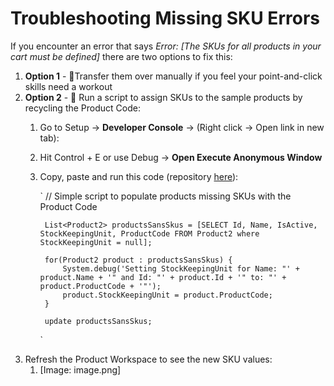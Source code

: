 # Troubleshooting Missing SKU Errors
If you encounter an error that says *Error: [The SKUs for all products in your cart must be defined]* there are two options to fix this:
1. **Option 1** - 🐁Transfer them over manually if you feel your point-and-click skills need a workout
2. **Option 2** - 📜 Run a script to assign SKUs to the sample products by recycling the Product Code:
    1. Go to Setup → **Developer Console** → (Right click → Open link in new tab):
    2. Hit Control + E or use Debug → **Open Execute Anonymous Window**
    3. Copy, paste and run this code (repository [here](https://github.com/tzarrsf/salesforce-commerce-populate-missing-skus/tree/main)):
        
        `
        // Simple script to populate products missing SKUs with the Product Code
            
            List<Product2> productsSansSkus = [SELECT Id, Name, IsActive, StockKeepingUnit, ProductCode FROM Product2 where StockKeepingUnit = null];
            
            for(Product2 product : productsSansSkus) {
                System.debug('Setting StockKeepingUnit for Name: "' + product.Name + '" and Id: "' + product.Id + '" to: "' + product.ProductCode + '"');
                product.StockKeepingUnit = product.ProductCode;
            }
            
            update productsSansSkus;
        `
3. Refresh the Product Workspace to see the new SKU values:
    1. [Image: image.png]

